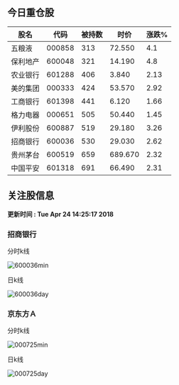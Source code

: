 
## 今日重仓股 

|股名|代码|被持数|时价|涨跌%|
|---|---|---|---|---|
|五粮液|000858|313|72.550|4.1|
|保利地产|600048|321|14.190|4.8|
|农业银行|601288|406|3.840|2.13|
|美的集团|000333|424|53.570|2.92|
|工商银行|601398|441|6.120|1.66|
|格力电器|000651|505|50.440|1.45|
|伊利股份|600887|519|29.180|3.26|
|招商银行|600036|530|29.030|2.62|
|贵州茅台|600519|659|689.670|2.32|
|中国平安|601318|691|66.490|2.31|

## 关注股信息
**更新时间 : Tue Apr 24 14:25:17 2018**
### 招商银行 
分时k线

![600036min](http://image.sinajs.cn/newchart/min/n/sh600036.gif)

日k线

![600036day](http://image.sinajs.cn/newchart/daily/n/sh600036.gif)

### 京东方Ａ 
分时k线

![000725min](http://image.sinajs.cn/newchart/min/n/sz000725.gif)

日k线

![000725day](http://image.sinajs.cn/newchart/daily/n/sz000725.gif)
